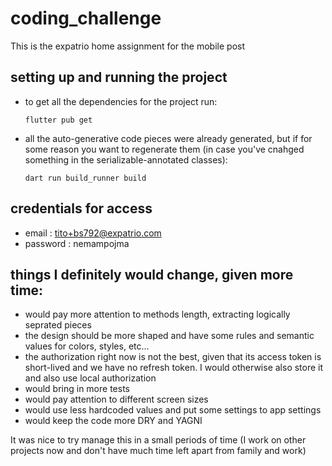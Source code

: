 # coding_challenge
This is the expatrio home assignment for the mobile post

## setting up and running the project
- to get all the dependencies for the project run:
  ```
  flutter pub get
  ```
- all the auto-generative code pieces were already generated,
  but if for some reason you want to regenerate them
  (in case you've cnahged something in the serializable-annotated classes):
  ```
  dart run build_runner build 
  ```

## credentials for access 
- email : tito+bs792@expatrio.com
- password : nemampojma

## things I definitely would change, given more time:
- would pay more attention to methods length, extracting logically seprated pieces
- the design should be more shaped and have some rules and semantic values for colors, styles, etc...
- the authorization right now is not the best,
 given that its access token is short-lived and we have no refresh token.
I would otherwise also store it and also use local authorization
- would bring in more tests
- would pay attention to different screen sizes
- would use less hardcoded values and put some settings to app settings
- would keep the code more DRY and YAGNI

It was nice to try manage this in a small periods of time (I work on other projects now and don't have much time left apart from family and work)

